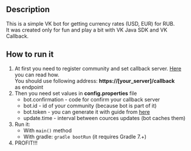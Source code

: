 ## Description
This is a simple VK bot for getting currency rates (USD, EUR) for RUB.<br>
It was created only for fun and play a bit with VK Java SDK and VK Callback.

## How to run it
1. At first you need to register community and set callback server. [Here](https://vk.com/dev/callback_api) you can read how.<br>
   You should use following address: **https://[your_server]/callback**<br> as endpoint
2. Then you need set values in **config.properties** file
   * bot.confirmation - code for confirm your callback server
   * bot.id - id of your community (because bot is part of it)
   * bot.token - you can generate it with guide from [here](https://vk.com/dev/implicit_flow_group)
   * update.time - interval between cources updates (bot caches them)
3. Run it:
   * With `main()` method
   * With gradle: `gradle bootRun` (it requires Gradle 7.+)
4. PROFIT!!!